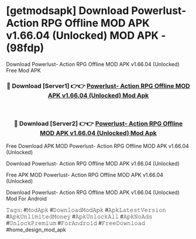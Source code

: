# [getmodsapk] Download Powerlust- Action RPG Offline MOD APK v1.66.04 (Unlocked) MOD APK - (98fdp)
Download Powerlust- Action RPG Offline MOD APK v1.66.04 (Unlocked) Free Mod APK

<div align="center">
<h3>🔴 Download [Server1] 👉👉 <a href="https://apk-comot.site?title=Powerlust-_Action_RPG_Offline_MOD_APK_v1.66.04_(Unlocked)">Powerlust- Action RPG Offline MOD APK v1.66.04 (Unlocked) Mod Apk</a></h3><br>

<h3>🔴 Download [Server2] 👉👉 <a href="https://apk-comot.site?title=Powerlust-_Action_RPG_Offline_MOD_APK_v1.66.04_(Unlocked)">Powerlust- Action RPG Offline MOD APK v1.66.04 (Unlocked) Mod Apk</a></h3>
</div>


Free Download APK MOD Powerlust- Action RPG Offline MOD APK v1.66.04 (Unlocked)

Download Powerlust- Action RPG Offline MOD APK v1.66.04 (Unlocked) 

Free APK MOD Powerlust- Action RPG Offline MOD APK v1.66.04 (Unlocked) 

Download Powerlust- Action RPG Offline MOD APK v1.66.04 (Unlocked) Mod For Android

𝚃𝚊𝚐𝚜: #𝙼𝚘𝚍𝙰𝚙𝚔 #𝙳𝚘𝚠𝚗𝚕𝚘𝚊𝚍𝙼𝚘𝚍𝙰𝚙𝚔 #𝙰𝚙𝚔𝙻𝚊𝚝𝚎𝚜𝚝𝚅𝚎𝚛𝚜𝚒𝚘𝚗 #𝙰𝚙𝚔𝚄𝚗𝚕𝚒𝚖𝚒𝚝𝚎𝚍𝙼𝚘𝚗𝚎𝚢 #𝙰𝚙𝚔𝚄𝚗𝚕𝚘𝚌𝚔𝙰𝚕𝚕 #𝙰𝚙𝚔𝙽𝚘𝙰𝚍𝚜 #𝚄𝚗𝚕𝚘𝚌𝚔𝙿𝚛𝚎𝚖𝚒𝚞𝚖 #𝙵𝚘𝚛𝙰𝚗𝚍𝚛𝚘𝚒𝚍 #𝙵𝚛𝚎𝚎𝙳𝚘𝚠𝚗𝚕𝚘𝚊𝚍 #home_design_mod_apk